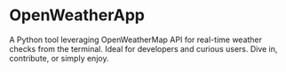 # OpenWeatherApp
A Python tool leveraging OpenWeatherMap API for real-time weather checks from the terminal. Ideal for developers and curious users. Dive in, contribute, or simply enjoy.
